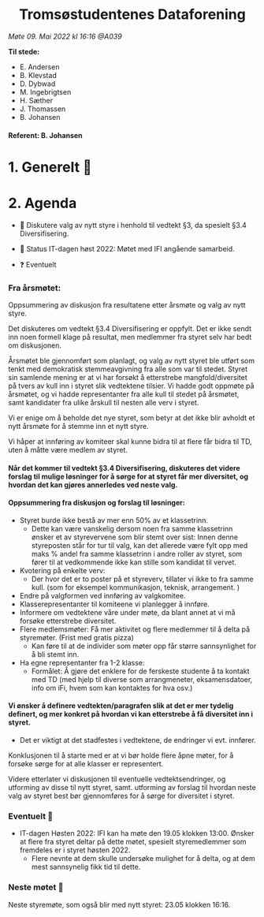<h1> <center> Tromsøstudentenes Dataforening </center> </h1>

*Møte 09. Mai 2022 kl 16:16 @A039*

**Til stede:**
* E. Andersen
* B. Klevstad
* D. Dybwad
* M. Ingebrigtsen 
* H. Sæther
* J. Thomassen
* B. Johansen

#### Referent:  B. Johansen

# 1. Generelt :blue_heart:

# 2. Agenda
* :purple_heart: Diskutere valg av nytt styre i henhold til vedtekt §3, da spesielt §3.4 Diversifisering.  
* :purple_heart: Status IT-dagen høst 2022: Møtet med IFI angående samarbeid.  
   
* :question: Eventuelt

### Fra årsmøtet: 

Oppsummering av diskusjon fra resultatene etter årsmøte og valg av nytt styre. 

Det diskuteres om vedtekt §3.4 Diversifisering er oppfylt. 
Det er ikke sendt inn noen formell klage på resultat, men medlemmer fra styret selv har bedt om diskusjonen. 

Årsmøtet ble gjennomført som planlagt, og valg av nytt styret ble utført som tenkt med demokratisk stemmeavgivning fra alle som var til stedet. Styret sin samlende mening er at vi har forsøkt å etterstrebe mangfold/diversitet på tvers av kull inn i styret slik vedtektene tilsier. Vi hadde godt oppmøte på årsmøtet, og vi hadde representanter fra alle kull til stedet på årsmøtet, samt kandidater fra ulike årskull til nesten alle verv i styret. 

Vi er enige om å beholde det nye styret, som betyr at det ikke blir avholdt et nytt årsmøte for å stemme inn et nytt styre. 

Vi håper at innføring av komiteer skal kunne bidra til at flere får bidra til TD, uten å måtte være medlem av styret. 

#### Når det kommer til vedtekt §3.4 Diversifisering, diskuteres det videre forslag til mulige løsninger for å sørge for at styret får mer diversitet, og hvordan det kan gjøres annerledes ved neste valg. 

#### Oppsummering fra diskusjon og forslag til løsninger:

- Styret burde ikke bestå av mer enn 50% av et klassetrinn.  
    - Dette kan være vanskelig dersom noen fra samme klassetrinn ønsker et av styrevervene som blir stemt over sist: Innen denne styreposten står for tur til valg, kan det allerede være fylt opp med maks % andel fra samme klassetrinn i andre roller av styret, som fører til at vedkommende ikke kan stille som kandidat til vervet. 
- Kvotering på enkelte verv: 
    - Der hvor det er to poster på et styreverv, tillater vi ikke to fra samme kull. (som for eksempel kommunikasjon, teknisk, arrangement. ) 
- Endre på valgformen ved innføring av valgkomitee.
- Klasserepresentanter til komiteene vi planlegger å innføre. 
- Informere om vedtektene våre under møte, da blant annet at vi må forsøke etterstrebe diversitet. 
- Flere medlemsmøter: Få mer aktivitet og flere medlemmer til å delta på styremøter. (Frist med gratis pizza)
    - Kan føre til at de individer som møter opp får større sannsynlighet for å bli stemt inn. 
- Ha egne representanter fra 1-2 klasse: 
    - Formålet: Å gjøre det enklere for de ferskeste studente å ta kontakt med TD (med hjelp til diverse som arrangmeneter, eksamensdatoer, info om iFi, hvem som kan kontaktes for hva osv.)

#### Vi ønsker å definere vedtekten/paragrafen slik at det er mer tydelig definert, og mer konkret på hvordan vi kan etterstrebe å få diversitet inn i styret. 
- Det er viktigt at det stadfestes i vedtektene, de endringer vi evt. innfører. 

Konklusjonen til å starte med er at vi bør holde flere åpne møter, for å forsøke sørge for at alle klasser er representert. 

Videre etterlater vi diskusjonen til eventuelle vedtektsendringer, og utforming av disse til nytt styret, samt. utforming av forslag til hvordan neste valg av styret best bør gjennomføres for å sørge for diversitet i styret. 

### Eventuelt :no_good:
- IT-dagen Høsten 2022: IFI kan ha møte den 19.05 klokken 13:00. Ønsker at flere fra styret deltar på dette møtet, spesielt styremedlemmer som fremdeles er i styret høsten 2022. 
    - Flere nevnte at dem skulle undersøke mulighet for å delta, og at dem mest sannsynelig fikk tid til dette. 

### Neste møtet :calendar: 
Neste styremøte, som også blir med nytt styret: 23.05 klokken 16:16.
